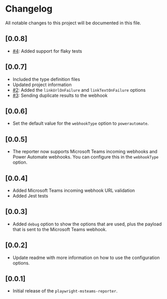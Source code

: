 # Changelog

All notable changes to this project will be documented in this file.

## [0.0.8]

- [#4](https://github.com/playwright-community/playwright-msteams-reporter/issues/4): Added support for flaky tests

## [0.0.7]

- Included the type definition files
- Updated project information
- [#2](https://github.com/playwright-community/playwright-msteams-reporter/issues/2): Added the `linkUrlOnFailure` and `linkTextOnFailure` options
- [#3](https://github.com/playwright-community/playwright-msteams-reporter/issues/3): Sending duplicate results to the webhook

## [0.0.6]

- Set the default value for the `webhookType` option to `powerautomate`.

## [0.0.5]

- The reporter now supports Microsoft Teams incoming webhooks and Power Automate webhooks. You can configure this in the `webhookType` option.

## [0.0.4]

- Added Microsoft Teams incoming webhook URL validation
- Added Jest tests

## [0.0.3]

- Added `debug` option to show the options that are used, plus the payload that is sent to the Microsoft Teams webhook.

## [0.0.2]

- Update readme with more information on how to use the configuration options.

## [0.0.1]

- Initial release of the `playwright-msteams-reporter`.
